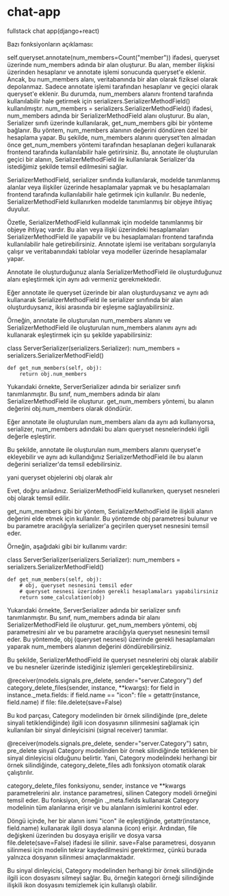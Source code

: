 # chat-app
 fullstack chat app(django+react)

Bazı fonksiyonların açıklaması:

self.queryset.annotate(num_members=Count("member")) ifadesi, queryset üzerinde num_members adında bir alan oluşturur. Bu alan, member ilişkisi üzerinden hesaplanır ve annotate işlemi sonucunda queryset'e eklenir. Ancak, bu num_members alanı, veritabanında bir alan olarak fiziksel olarak depolanmaz. Sadece annotate işlemi tarafından hesaplanır ve geçici olarak queryset'e eklenir.
Bu durumda, num_members alanını frontend tarafında kullanılabilir hale getirmek için serializers.SerializerMethodField() kullanılmıştır. num_members = serializers.SerializerMethodField() ifadesi, num_members adında bir SerializerMethodField alanı oluşturur. Bu alan, Serializer sınıfı üzerinde kullanılarak, get_num_members gibi bir yönteme bağlanır. Bu yöntem, num_members alanının değerini döndüren özel bir hesaplama yapar.
Bu şekilde, num_members alanını queryset'ten almadan önce get_num_members yöntemi tarafından hesaplanan değeri kullanarak frontend tarafında kullanılabilir hale getirirsiniz. Bu, annotate ile oluşturulan geçici bir alanın, SerializerMethodField ile kullanılarak Serializer'da istediğimiz şekilde temsil edilmesini sağlar.

SerializerMethodField, serializer sınıfında kullanılarak, modelde tanımlanmış alanlar veya ilişkiler üzerinde hesaplamalar yapmak ve bu hesaplamaları frontend tarafında kullanılabilir hale getirmek için kullanılır. Bu nedenle, SerializerMethodField kullanırken modelde tanımlanmış bir objeye ihtiyaç duyulur.

Özetle, SerializerMethodField kullanmak için modelde tanımlanmış bir objeye ihtiyaç vardır. Bu alan veya ilişki üzerindeki hesaplamaları SerializerMethodField ile yapabilir ve bu hesaplamaları frontend tarafında kullanılabilir hale getirebilirsiniz. Annotate işlemi ise veritabanı sorgularıyla çalışır ve veritabanındaki tablolar veya modeller üzerinde hesaplamalar yapar.

Annotate ile oluşturduğunuz alanla SerializerMethodField ile oluşturduğunuz alanı eşleştirmek için aynı adı vermeniz gerekmektedir.

Eğer annotate ile queryset üzerinde bir alan oluşturduysanız ve aynı adı kullanarak SerializerMethodField ile serializer sınıfında bir alan oluşturduysanız, ikisi arasında bir eşleşme sağlayabilirsiniz.

Örneğin, annotate ile oluşturulan num_members alanını ve SerializerMethodField ile oluşturulan num_members alanını aynı adı kullanarak eşleştirmek için şu şekilde yapabilirsiniz:

class ServerSerializer(serializers.Serializer):
    num_members = serializers.SerializerMethodField()

    def get_num_members(self, obj):
        return obj.num_members
Yukarıdaki örnekte, ServerSerializer adında bir serializer sınıfı tanımlanmıştır. Bu sınıf, num_members adında bir alanı SerializerMethodField ile oluşturur. get_num_members yöntemi, bu alanın değerini obj.num_members olarak döndürür.

Eğer annotate ile oluşturulan num_members alanı da aynı adı kullanıyorsa, serializer, num_members adındaki bu alanı queryset nesnelerindeki ilgili değerle eşleştirir.

Bu şekilde, annotate ile oluşturulan num_members alanını queryset'e ekleyebilir ve aynı adı kullandığınız SerializerMethodField ile bu alanın değerini serializer'da temsil edebilirsiniz.

yani queryset objelerini obj olarak alır

Evet, doğru anladınız. SerializerMethodField kullanırken, queryset nesneleri obj olarak temsil edilir.

get_num_members gibi bir yöntem, SerializerMethodField ile ilişkili alanın değerini elde etmek için kullanılır. Bu yöntemde obj parametresi bulunur ve bu parametre aracılığıyla serializer'a geçirilen queryset nesnesini temsil eder.

Örneğin, aşağıdaki gibi bir kullanımı vardır:

class ServerSerializer(serializers.Serializer):
    num_members = serializers.SerializerMethodField()

    def get_num_members(self, obj):
        # obj, queryset nesnesini temsil eder
        # queryset nesnesi üzerinden gerekli hesaplamaları yapabilirsiniz
        return some_calculation(obj)
Yukarıdaki örnekte, ServerSerializer adında bir serializer sınıfı tanımlanmıştır. Bu sınıf, num_members adında bir alanı SerializerMethodField ile oluşturur. get_num_members yöntemi, obj parametresini alır ve bu parametre aracılığıyla queryset nesnesini temsil eder. Bu yöntemde, obj (queryset nesnesi) üzerinde gerekli hesaplamaları yaparak num_members alanının değerini döndürebilirsiniz.

Bu şekilde, SerializerMethodField ile queryset nesnelerini obj olarak alabilir ve bu nesneler üzerinde istediğiniz işlemleri gerçekleştirebilirsiniz.


   @receiver(models.signals.pre_delete, sender="server.Category")
    def category_delete_files(sender, instance, **kwargs):
        for field in instance._meta.fields:
            if field.name == "icon":
                file = getattr(instance, field.name)
                if file:
                    file.delete(save=False)


Bu kod parçası, Category modelinden bir örnek silindiğinde (pre_delete sinyali tetiklendiğinde) ilgili icon dosyasının silinmesini sağlamak için kullanılan bir sinyal dinleyicisini (signal receiver) tanımlar.

@receiver(models.signals.pre_delete, sender="server.Category") satırı, pre_delete sinyali Category modelinden bir örnek silindiğinde tetiklenen bir sinyal dinleyicisi olduğunu belirtir. Yani, Category modelindeki herhangi bir örnek silindiğinde, category_delete_files adlı fonksiyon otomatik olarak çalıştırılır.

category_delete_files fonksiyonu, sender, instance ve **kwargs parametrelerini alır. instance parametresi, silinen Category modeli örneğini temsil eder. Bu fonksiyon, örneğin ._meta.fields kullanarak Category modelinin tüm alanlarına erişir ve bu alanların isimlerini kontrol eder.

Döngü içinde, her bir alanın ismi "icon" ile eşleştiğinde, getattr(instance, field.name) kullanarak ilgili dosya alanına (icon) erişir. Ardından, file değişkeni üzerinden bu dosyaya erişilir ve dosya varsa file.delete(save=False) ifadesi ile silinir. save=False parametresi, dosyanın silinmesi için modelin tekrar kaydedilmesini gerektirmez, çünkü burada yalnızca dosyanın silinmesi amaçlanmaktadır.

Bu sinyal dinleyicisi, Category modelinden herhangi bir örnek silindiğinde ilgili icon dosyasını silmeyi sağlar. Bu, örneğin kategori örneği silindiğinde ilişkili ikon dosyasını temizlemek için kullanışlı olabilir.